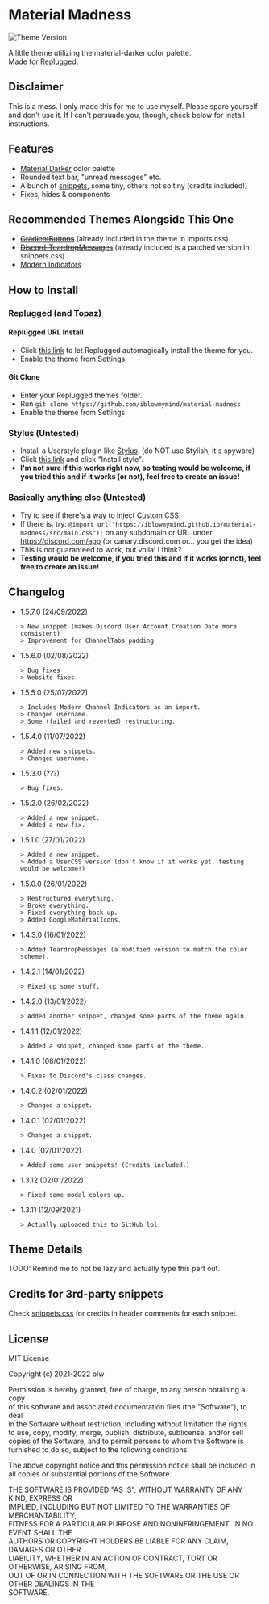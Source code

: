 # Material Madness

![Theme Version](https://img.shields.io/badge/version-1.5.7.0-blue)
  
A little theme utilizing the material-darker color palette.  
Made for [Replugged](https://replugged.dev).


## Disclaimer

This is a mess. I only made this for me to use myself. Please spare yourself and don't use it. If I can't persuade you, though, check below for install instructions.

## Features

- [Material Darker](https://github.com/material-theme/vsc-material-theme) color palette
- Rounded text bar, "unread messages" etc.
- A bunch of [snippets](https://iblowmymind.github.io/material-madness/src/snippets.css), some tiny, others not so tiny (credits included!)
- Fixes, hides & components

## Recommended Themes Alongside This One

- ~~[GradientButtons](https://github.com/discord-extensions/snippets/tree/main/gradient-buttons)~~ (already included in the theme in imports.css)
- ~~[Discord-TeardropMessages](https://github.com/Freeplayg/Discord-TeardropMessages)~~ (already included is a patched version in snippets.css)
- [Modern Indicators](https://github.com/discord-extensions/modern-indicators)

## How to Install

### Replugged (and Topaz)

#### Replugged URL Install

- Click [this link](https://replugged.dev/install?url=iblowmymind/material-madness) to let Replugged automagically install the theme for you.
- Enable the theme from Settings.

#### Git Clone

- Enter your Replugged themes folder.
- Run `git clone https://github.com/iblowmymind/material-madness`
- Enable the theme from Settings.

### Stylus (Untested)

- Install a Userstyle plugin like [Stylus](https://add0n.com/stylus.html). (do NOT use Stylish, it's spyware)
- Click [this link](https://github.com/iblowmymind/material-madness/raw/main/material-madness.user.css) and click "Install style".
- **I'm not sure if this works right now, so testing would be welcome, if you tried this and if it works (or not), feel free to create an issue!**

### Basically anything else (Untested)

- Try to see if there's a way to inject Custom CSS.
- If there is, try: `@import url("https://iblowmymind.github.io/material-madness/src/main.css");` on any subdomain or URL under https://discord.com/app (or canary.discord.com or... you get the idea)
- This is not guaranteed to work, but voila! I think?
- **Testing would be welcome, if you tried this and if it works (or not), feel free to create an issue!**

## Changelog

- 1.5.7.0 (24/09/2022)
  ```text
  > New snippet (makes Discord User Account Creation Date more consistent)
  > Improvement for ChannelTabs padding
  ```

- 1.5.6.0 (02/08/2022)

  ```text
  > Bug fixes
  > Website fixes
  ```

- 1.5.5.0 (25/07/2022)

  ```text
  > Includes Modern Channel Indicators as an import.
  > Changed username.
  > Some (failed and reverted) restructuring.
  ```

- 1.5.4.0 (11/07/2022)

  ```text
  > Added new snippets.
  > Changed username.
  ```

- 1.5.3.0 (???)

  ```text
  > Bug fixes.
  ```

- 1.5.2.0 (26/02/2022)

  ```text
  > Added a new snippet.
  > Added a new fix.
  ```

- 1.5.1.0 (27/01/2022)

  ```text
  > Added a new snippet.
  > Added a UserCSS version (don't know if it works yet, testing would be welcome!)
  ```

- 1.5.0.0 (26/01/2022)

  ```text
  > Restructured everything.
  > Broke everything.
  > Fixed everything back up.
  > Added GoogleMaterialIcons.
  ```

- 1.4.3.0 (16/01/2022)
  
  ```text
  > Added TeardropMessages (a modified version to match the color scheme).
  ```

- 1.4.2.1 (14/01/2022)

  ```text
  > Fixed up some stuff.
  ```

- 1.4.2.0 (13/01/2022)
  
  ```text
  > Added another snippet, changed some parts of the theme again.
  ```

- 1.4.1.1 (12/01/2022)
  
  ```text
  > Added a snippet, changed some parts of the theme.
  ```

- 1.4.1.0 (08/01/2022)
  
  ```text
  > Fixes to Discord's class changes.
  ```

- 1.4.0.2 (02/01/2022)
  
  ```text
  > Changed a snippet.
  ```

- 1.4.0.1 (02/01/2022)
  
  ```text
  > Changed a snippet.
  ```

- 1.4.0 (02/01/2022)
  
  ```text
  > Added some user snippets! (Credits included.)
  ```

- 1.3.12 (02/01/2022)
  
  ```text
  > Fixed some modal colors up.
  ```

- 1.3.11 (12/09/2021)
  
  ```text
  > Actually uploaded this to GitHub lol
  ```

## Theme Details

TODO: Remind me to not be lazy and actually type this part out.

## Credits for 3rd-party snippets

Check [snippets.css](https://iblowmymind.github.io/material-madness/src/snippets.css) for credits in header comments for each snippet.

## License

MIT License  
  
Copyright (c) 2021-2022 blw  
  
Permission is hereby granted, free of charge, to any person obtaining a copy  
of this software and associated documentation files (the "Software"), to deal  
in the Software without restriction, including without limitation the rights  
to use, copy, modify, merge, publish, distribute, sublicense, and/or sell  
copies of the Software, and to permit persons to whom the Software is  
furnished to do so, subject to the following conditions:  
  
The above copyright notice and this permission notice shall be included in all
copies or substantial portions of the Software.  
  
THE SOFTWARE IS PROVIDED "AS IS", WITHOUT WARRANTY OF ANY KIND, EXPRESS OR  
IMPLIED, INCLUDING BUT NOT LIMITED TO THE WARRANTIES OF MERCHANTABILITY,  
FITNESS FOR A PARTICULAR PURPOSE AND NONINFRINGEMENT. IN NO EVENT SHALL THE  
AUTHORS OR COPYRIGHT HOLDERS BE LIABLE FOR ANY CLAIM, DAMAGES OR OTHER  
LIABILITY, WHETHER IN AN ACTION OF CONTRACT, TORT OR OTHERWISE, ARISING FROM,  
OUT OF OR IN CONNECTION WITH THE SOFTWARE OR THE USE OR OTHER DEALINGS IN THE  
SOFTWARE.  